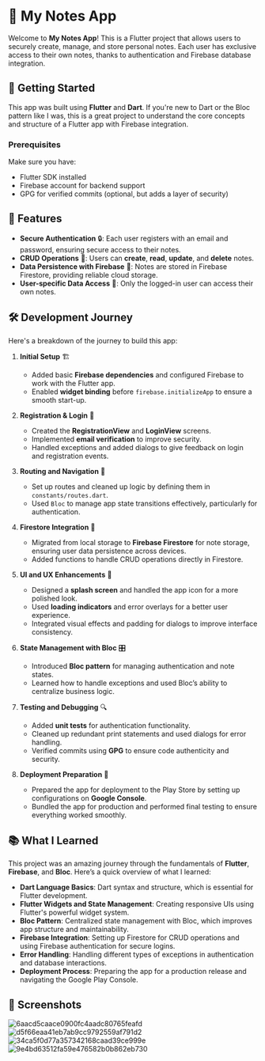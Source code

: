 # 📓 My Notes App

Welcome to **My Notes App**! This is a Flutter project that allows users to securely create, manage, and store personal notes. Each user has exclusive access to their own notes, thanks to authentication and Firebase database integration.

## 🚀 Getting Started

This app was built using **Flutter** and **Dart**. If you're new to Dart or the Bloc pattern like I was, this is a great project to understand the core concepts and structure of a Flutter app with Firebase integration.

### Prerequisites

Make sure you have:

- Flutter SDK installed
- Firebase account for backend support
- GPG for verified commits (optional, but adds a layer of security)

## 🌟 Features

- **Secure Authentication** 🔒: Each user registers with an email and password, ensuring secure access to their notes.
- **CRUD Operations** 📝: Users can **create**, **read**, **update**, and **delete** notes.
- **Data Persistence with Firebase** 💾: Notes are stored in Firebase Firestore, providing reliable cloud storage.
- **User-specific Data Access** 👤: Only the logged-in user can access their own notes.

## 🛠️ Development Journey

Here's a breakdown of the journey to build this app:

1. **Initial Setup** 🏗️
   - Added basic **Firebase dependencies** and configured Firebase to work with the Flutter app.
   - Enabled **widget binding** before `firebase.initializeApp` to ensure a smooth start-up.

2. **Registration & Login** 🔑
   - Created the **RegistrationView** and **LoginView** screens.
   - Implemented **email verification** to improve security.
   - Handled exceptions and added dialogs to give feedback on login and registration events.

3. **Routing and Navigation** 🧭
   - Set up routes and cleaned up logic by defining them in `constants/routes.dart`.
   - Used `Bloc` to manage app state transitions effectively, particularly for authentication.

4. **Firestore Integration** 🔗
   - Migrated from local storage to **Firebase Firestore** for note storage, ensuring user data persistence across devices.
   - Added functions to handle CRUD operations directly in Firestore.

5. **UI and UX Enhancements** 🎨
   - Designed a **splash screen** and handled the app icon for a more polished look.
   - Used **loading indicators** and error overlays for a better user experience.
   - Integrated visual effects and padding for dialogs to improve interface consistency.

6. **State Management with Bloc** 🎛️
   - Introduced **Bloc pattern** for managing authentication and note states.
   - Learned how to handle exceptions and used Bloc’s ability to centralize business logic.

7. **Testing and Debugging** 🔍
   - Added **unit tests** for authentication functionality.
   - Cleaned up redundant print statements and used dialogs for error handling.
   - Verified commits using **GPG** to ensure code authenticity and security.

8. **Deployment Preparation** 🚢
   - Prepared the app for deployment to the Play Store by setting up configurations on **Google Console**.
   - Bundled the app for production and performed final testing to ensure everything worked smoothly.

## 📚 What I Learned

This project was an amazing journey through the fundamentals of **Flutter**, **Firebase**, and **Bloc**. Here’s a quick overview of what I learned:

- **Dart Language Basics**: Dart syntax and structure, which is essential for Flutter development.
- **Flutter Widgets and State Management**: Creating responsive UIs using Flutter's powerful widget system.
- **Bloc Pattern**: Centralized state management with Bloc, which improves app structure and maintainability.
- **Firebase Integration**: Setting up Firestore for CRUD operations and using Firebase authentication for secure logins.
- **Error Handling**: Handling different types of exceptions in authentication and database interactions.
- **Deployment Process**: Preparing the app for a production release and navigating the Google Play Console.

## 📸 Screenshots

![6aacd5caace0900fc4aadc80765feafd](https://github.com/user-attachments/assets/85c12e9c-c5b3-4598-9c22-8dd61a157417)
![d5f66eaa41eb7ab9cc9792559af791d2](https://github.com/user-attachments/assets/aa327e8d-4362-47da-946f-22924a764a59)
![34ca5f0d77a357342168caad39ce999e](https://github.com/user-attachments/assets/1cedde33-e78a-443b-b7af-0727c6e61fc9)
![9e4bd63512fa59e476582b0b862eb730](https://github.com/user-attachments/assets/72b96914-1fd9-49b5-bc3e-202df68b2cac)

